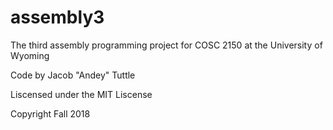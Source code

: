 # assembly3
The third assembly programming project for COSC 2150 at the University of Wyoming

Code by Jacob "Andey" Tuttle

Liscensed under the MIT Liscense

Copyright Fall 2018
